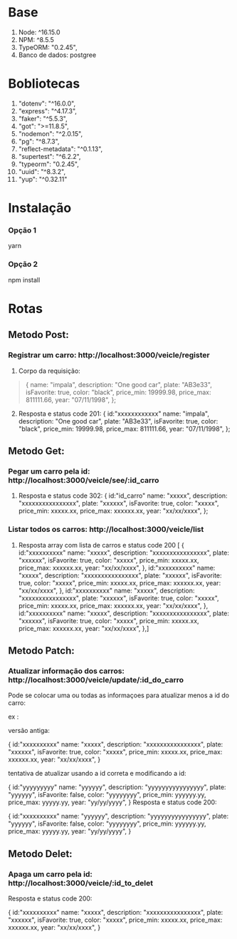 # Base

1. Node: ^16.15.0
2. NPM: ^8.5.5
3. TypeORM: "0.2.45",
4. Banco de dados: postgree

# Bobliotecas

1.  "dotenv": "^16.0.0",
2.  "express": "^4.17.3",
3.  "faker": "^5.5.3",
4.  "got": ">=11.8.5",
5.  "nodemon": "^2.0.15",
6.  "pg": "^8.7.3",
7.  "reflect-metadata": "^0.1.13",
8.  "supertest": "^6.2.2",
9.  "typeorm": "0.2.45",
10. "uuid": "^8.3.2",
11. "yup": "^0.32.11"

# Instalação

### Opção 1

yarn

### Opção 2

npm install

# Rotas

## Metodo Post:

### Registrar um carro: http://localhost:3000/veicle/register

1. Corpo da requisição:
>   {
>   name: "impala",
>   description: "One good car",
>   plate: "AB3e33",
>   isFavorite: true,
>   color: "black",
>   price_min: 19999.98,
>   price_max: 811111.66,
>   year: "07/11/1998",
>   };

2. Resposta e status code 201:
   {
   id:"xxxxxxxxxxxx"
   name: "impala",
   description: "One good car",
   plate: "AB3e33",
   isFavorite: true,
   color: "black",
   price_min: 19999.98,
   price_max: 811111.66,
   year: "07/11/1998",
   };

## Metodo Get:

### Pegar um carro pela id: http://localhost:3000/veicle/see/:id_carro

1. Resposta e status code 302:
   {
   id:"id_carro"
   name: "xxxxx",
   description: "xxxxxxxxxxxxxxxx",
   plate: "xxxxxx",
   isFavorite: true,
   color: "xxxxx",
   price_min: xxxxx.xx,
   price_max: xxxxxx.xx,
   year: "xx/xx/xxxx",
   };

### Listar todos os carros: http://localhost:3000/veicle/list

1. Resposta array com lista de carros e status code 200
   [ {
   id:"xxxxxxxxxx"
   name: "xxxxx",
   description: "xxxxxxxxxxxxxxxx",
   plate: "xxxxxx",
   isFavorite: true,
   color: "xxxxx",
   price_min: xxxxx.xx,
   price_max: xxxxxx.xx,
   year: "xx/xx/xxxx",
   }, id:"xxxxxxxxxx"
   name: "xxxxx",
   description: "xxxxxxxxxxxxxxxx",
   plate: "xxxxxx",
   isFavorite: true,
   color: "xxxxx",
   price_min: xxxxx.xx,
   price_max: xxxxxx.xx,
   year: "xx/xx/xxxx",
   }, id:"xxxxxxxxxx"
   name: "xxxxx",
   description: "xxxxxxxxxxxxxxxx",
   plate: "xxxxxx",
   isFavorite: true,
   color: "xxxxx",
   price_min: xxxxx.xx,
   price_max: xxxxxx.xx,
   year: "xx/xx/xxxx",
   }, id:"xxxxxxxxxx"
   name: "xxxxx",
   description: "xxxxxxxxxxxxxxxx",
   plate: "xxxxxx",
   isFavorite: true,
   color: "xxxxx",
   price_min: xxxxx.xx,
   price_max: xxxxxx.xx,
   year: "xx/xx/xxxx",
   },]

## Metodo Patch:

### Atualizar informação dos carros: http://localhost:3000/veicle/update/:id_do_carro

Pode se colocar uma ou todas as informaçoes para atualizar menos a id do carro:

ex :

versão antiga:

{
id:"xxxxxxxxxx"
name: "xxxxx",
description: "xxxxxxxxxxxxxxxx",
plate: "xxxxxx",
isFavorite: true,
color: "xxxxx",
price_min: xxxxx.xx,
price_max: xxxxxx.xx,
year: "xx/xx/xxxx",
}

tentativa de atualizar usando a id correta e modificando a id:

{
id:"yyyyyyyyy"
name: "yyyyyy",
description: "yyyyyyyyyyyyyyyy",
plate: "yyyyyy",
isFavorite: false,
color: "yyyyyyyy",
price_min: yyyyyy.yy,
price_max: yyyyy.yy,
year: "yy/yy/yyyy",
}
Resposta e status code 200:

{
id:"xxxxxxxxxx"
name: "yyyyyy",
description: "yyyyyyyyyyyyyyyy",
plate: "yyyyyy",
isFavorite: false,
color: "yyyyyyyy",
price_min: yyyyyy.yy,
price_max: yyyyy.yy,
year: "yy/yy/yyyy",
}

## Metodo Delet:

### Apaga um carro pela id: http://localhost:3000/veicle/:id_to_delet

Resposta e status code 200:

{
id:"xxxxxxxxxx"
name: "xxxxx",
description: "xxxxxxxxxxxxxxxx",
plate: "xxxxxx",
isFavorite: true,
color: "xxxxx",
price_min: xxxxx.xx,
price_max: xxxxxx.xx,
year: "xx/xx/xxxx",
}

